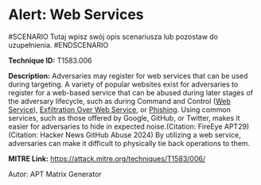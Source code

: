 # Alert: Web Services

#SCENARIO
Tutaj wpisz swój opis scenariusza lub pozostaw do uzupełnienia.
#ENDSCENARIO

**Technique ID:** T1583.006

**Description:** Adversaries may register for web services that can be used during targeting. A variety of popular websites exist for adversaries to register for a web-based service that can be abused during later stages of the adversary lifecycle, such as during Command and Control ([Web Service](https://attack.mitre.org/techniques/T1102)), [Exfiltration Over Web Service](https://attack.mitre.org/techniques/T1567), or [Phishing](https://attack.mitre.org/techniques/T1566). Using common services, such as those offered by Google, GitHub, or Twitter, makes it easier for adversaries to hide in expected noise.(Citation: FireEye APT29)(Citation: Hacker News GitHub Abuse 2024) By utilizing a web service, adversaries can make it difficult to physically tie back operations to them.

**MITRE Link:** https://attack.mitre.org/techniques/T1583/006/

Autor: APT Matrix Generator

<!--
Tactics: 
Technique ID: T1583.006
Status: Pending
-->
